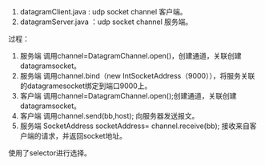 1. datagramClient.java : udp socket channel 客户端。
2. datagramServer.java ：udp socket channel 服务端。

过程：

1.  服务端 调用channel=DatagramChannel.open()，创建通道，关联创建datagramsocket。
2.  服务端 调用channel.bind（new IntSocketAddress（9000）），将服务关联的datagramesocket绑定到端口9000上。
3.  客户端 调用channel=DatagramChannel.open();创建通道，关联创建datagramsocket。
4.  客户端 调用channel.send(bb,host); 向服务器发送报文。
5.  服务端 SocketAddress socketAddress= channel.receive(bb); 接收来自客户端的请求，并返回socket地址。



使用了selector进行选择。

